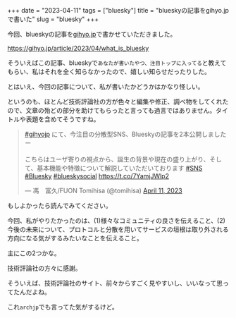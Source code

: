 +++
date = "2023-04-11"
tags = ["bluesky"]
title = "blueskyの記事をgihyo.jpで書いた"
slug = "bluesky"
+++

今回、blueskyの記事を[gihyo.jp](https://gihyo.jp)で書かせていただきました。

https://gihyo.jp/article/2023/04/what_is_bluesky

そういえばこの記事、blueskyで`あなたが書いたやつ、注目トップに入ってる`と教えてもらい、私はそれを全く知らなかったので、嬉しい知らせだったりした。

とはいえ、今回の記事について、私が書いたかどうかはかなり怪しい。

というのも、ほとんど技術評論社の方が色々と編集や修正、調べ物をしてくれたので、文章の殆どの部分を助けてもらったと言っても過言ではありません。タイトルや表題を含めてそうですね。

<blockquote class="twitter-tweet"><p lang="ja" dir="ltr"><a href="https://twitter.com/hashtag/gihyojp?src=hash&amp;ref_src=twsrc%5Etfw">#gihyojp</a> にて、今注目の分散型SNS、Blueskyの記事を2本公開しましたー <br><br>こちらはユーザ寄りの視点から、誕生の背景や現在の盛り上がり、そして、基本機能や特徴について解説していただいております <a href="https://twitter.com/hashtag/SNS?src=hash&amp;ref_src=twsrc%5Etfw">#SNS</a> <a href="https://twitter.com/hashtag/Bluesky?src=hash&amp;ref_src=twsrc%5Etfw">#Bluesky</a> <a href="https://twitter.com/hashtag/blueskysocial?src=hash&amp;ref_src=twsrc%5Etfw">#blueskysocial</a> <a href="https://t.co/7YamjJWlp2">https://t.co/7YamjJWlp2</a></p>&mdash; 馮　富久/FUON Tomihisa (@tomihisa) <a href="https://twitter.com/tomihisa/status/1645704336591429633?ref_src=twsrc%5Etfw">April 11, 2023</a></blockquote> <script async src="https://platform.twitter.com/widgets.js" charset="utf-8"></script>

もしよかったら読んでみてください。

今回、私がやりたかったのは、(1)様々なコミュニティの良さを伝えること、(2)今後の未来について、プロトコルと分散を用いてサービスの垣根は取り外される方向になる気がするみたいなことを伝えること。

主にこの2つかな。

技術評論社の方々に感謝。

そういえば、技術評論社のサイト、前々からすごく見やすいし、いいなって思ってたんだよね。

これ`archjp`でも言ってた気がするけど。


